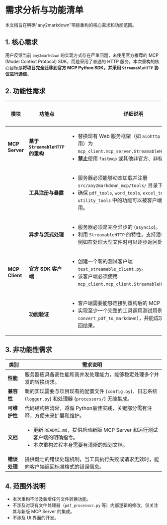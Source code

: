 # 需求分析与功能清单

本文档旨在明确"any2markdown"项目重构的核心需求和功能范围。

## 1. 核心需求

用户反馈当前 `any2markdown` 的实现方式存在严重问题，未使用官方推荐的 MCP (Model Context Protocol) SDK，而是采用了普通的 HTTP 服务。本次重构的核心目标是**将项目完全迁移到官方 MCP Python SDK，并采用 `StreamableHTTP` 协议进行通信**。

## 2. 功能性需求

| 模块 | 功能点 | 详细说明 | 优先级 |
| --- | --- | --- | --- |
| **MCP Server** | **基于 `StreamableHTTP` 的重构** | <ul><li>替换现有 Web 服务框架（如 `aiohttp` 的底层直接应用）为 `mcp_client.mcp_server.StreamableHttpMcpServer`。</li><li>**禁止**使用 `fastmcp` 或其他非官方、非标准的实现。</li></ul> | **高** |
| | **工具注册与暴露** | <ul><li>服务器必须能够动态加载并注册 `src/any2markdown_mcp/tools/` 目录下的所有工具。</li><li>确保 `pdf_tools`, `word_tools`, `excel_tools`, `utility_tools` 中的功能可以被客户端正确发现和调用。</li></ul> | **高** |
| | **异步与流式处理** | <ul><li>服务器必须是完全异步的 (`asyncio`)。</li><li>利用 `StreamableHTTP` 的特性，支持潜在的流式响应，例如在处理大型文件时可以逐步返回处理状态或结果。</li></ul> | **中** |
| **MCP Client** | **官方 SDK 客户端** | <ul><li>创建一个新的测试客户端 `test_streamable_client.py`。</li><li>该客户端必须使用 `mcp_client.mcp_client.StreamableHttpMcpClient`。</li></ul> | **高** |
| | **功能验证** | <ul><li>客户端需要能够连接到重构后的 MCP Server。</li><li>实现至少一个完整的工具调用测试用例（例如，调用 `convert_pdf_to_markdown`），并能成功接收和验证返回结果。</li></ul> | **高** |

## 3. 非功能性需求

| 类别 | 需求说明 |
| --- | --- |
| **性能** | 服务器应具备高性能和高并发处理能力，能够稳定处理多个并发的转换请求。 |
| **兼容性** | 新的实现需要与项目现有的配置文件 (`config.py`)、日志系统 (`logger.py`) 和处理器 (`processors/`) 无缝集成。 |
| **可维护性** | 代码结构应清晰，遵循 Python最佳实践，关键部分需有注释，方便未来扩展和维护。 |
| **文档** | <ul><li>更新 `README.md`，提供启动新版 MCP Server 和运行测试客户端的明确指令。</li><li>本次重构过程本身需要有清晰的规划文档。</li></ul> |
| **错误处理** | 提供健壮的错误处理机制，当工具执行失败或请求无效时，能向客户端返回标准格式的错误信息。 |

## 4. 范围外说明

*   本次重构不涉及新增任何文件转换功能。
*   不涉及对现有文件处理器（`pdf_processor.py` 等）内部逻辑的修改，仅关注其与新版 MCP Server 的集成。
*   不涉及 UI 界面的开发。 